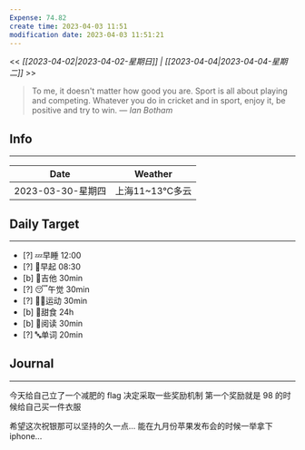 ```yaml
---
Expense: 74.82
create time: 2023-04-03 11:51
modification date: 2023-04-03 11:51:21
---
```


<< *[[2023-04-02|2023-04-02-星期日]] | [[2023-04-04|2023-04-04-星期二]]* >>


> To me, it doesn't matter how good you are. Sport is all about playing and competing. Whatever you do in cricket and in sport, enjoy it, be positive and try to win.
> — <cite>Ian Botham</cite>


## Info
***
| Date        | Weather      | 
| ----------- | ------------ |
| 2023-03-30-星期四 | 上海11~13℃多云 |


## Daily Target 
***
- [?] 💤早睡   12:00
- [?] 🌅早起    08:30
- [b] 🎵吉他    30min
- [?] 😴午觉    30min
- [?] 🏃‍♀️运动    30min  
- [b] 🚫甜食    24h
- [b] 📖阅读    30min
- [?] 🔤单词    20min    


##  Journal
***
今天给自己立了一个减肥的 flag
决定采取一些奖励机制
第一个奖励就是 98 的时候给自己买一件衣服

希望这次祝银那可以坚持的久一点...
能在九月份苹果发布会的时候一举拿下 iphone...




